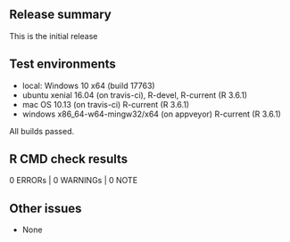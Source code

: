 ## Release summary

This is the initial release

## Test environments

* local: Windows 10 x64 (build 17763)
* ubuntu xenial 16.04 (on travis-ci), R-devel, R-current (R 3.6.1)
* mac OS 10.13 (on travis-ci) R-current (R 3.6.1)
* windows x86_64-w64-mingw32/x64 (on appveyor) R-current (R 3.6.1)

All builds passed.

## R CMD check results

0 ERRORs | 0 WARNINGs | 0 NOTE

## Other issues

- None
